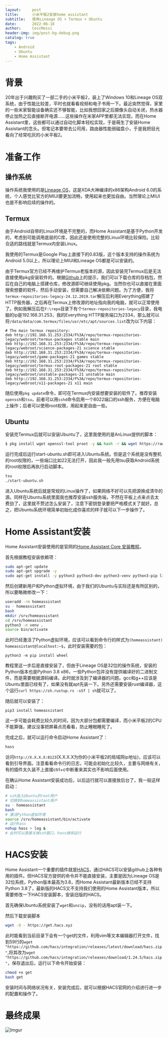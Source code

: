 ```yaml
---
layout:     post
title:      小米平板2安装home assistant
subtitle:   使用Lineage OS + Termux + Ubuntu
date:       2022-06-18
author:     CescMessi
header-img: img/post-bg-debug.png
catalog: true
tags:
    - Android
    - Ubuntu
    - Home Assistant
---
```


# 背景
20年出于兴趣购买了一部二手的小米平板2，装上了Windows 10和Lineage OS双系统，由于性能比较差，平时也就看看视频和电子书用一下。最近突然觉得，家里的一些米家智能设备确实还不够智能，比如我想回家之后摄像头自动关闭，热水器停止加热之后直接断开电源……这些操作在米家APP里都无法实现，而在Home Assistant里，这些都可以通过自动化脚本轻松实现，于是萌生了安装Home Assistant的念头。但笔记本要带去公司用，路由器性能弱磁盘小，于是我把目光看向了经常吃灰的小米平板2。

# 准备工作
## 操作系统
操作系统我使用的是[Lineage OS](https://forum.xda-developers.com/t/unofficial-lineageos-13-0-for-xiaomi-mi-pad-2.3565760/)，这是XDA大神编译的x86架构Android 6.0的系统，个人感觉比官方的MIUI要更加流畅，使用起来也更加自由。当然理论上MIUI也是不影响后续的操作的。

## Termux
由于Android自带的Linux环境是不完整的，而Home Assistant是基于Python开发的，考虑到可能调用底层的C库，因此还是使用完整的Linux环境比较保险。比较合适的路线就是Termux内安装Linux。

我使用的Termux是Google Play上直接下的0.83版，这个版本支持的操作系统为Android 5.0以上，所以理论上MIUI和Lineage OS都是可以安装的。

由于Termux官方已经不再维护Termux老版本的源，因此安装完Termux后是无法直接使用pkg安装软件的。根据[Github](https://github.com/termux/termux-packages/issues/4467#issuecomment-572008515)上的提示，我们可以下载仓库的存档包，然后在自己的电脑上搭建仓库，修改源即可继续使用pkg。当然你也可以直接在里面搜索想要的软件，然后手动安装，但需要自己解决依赖问题。为了方便，我将`termux-repositories-legacy-24.12.2019.tar`解压后利用Everything搭建了HTTP服务器，之后再在Termux上修改源的地址指向我的电脑，就可以正常使用了。例如我解压后在`F:\repo`目录下有个`termux-repositories-legacy`目录，我电脑的ip是192.168.31.253，我的Everything HTTP服务端口为2334，那么就可以将`/data/data/com.termux/files/usr/etc/apt/sources.list`改为以下内容：
```
# The main termux repository:
deb http://192.168.31.253:2334/F%3A/repo/termux-repositories-legacy/webroot/termux-packages stable main
deb http://192.168.31.253:2334/F%3A/repo/termux-repositories-legacy/webroot/science-packages-21 science stable
deb http://192.168.31.253:2334/F%3A/repo/termux-repositories-legacy/webroot/game-packages-21 games stable
deb http://192.168.31.253:2334/F%3A/repo/termux-repositories-legacy/webroot/termux-root-packages-21 root stable
deb http://192.168.31.253:2334/F%3A/repo/termux-repositories-legacy/webroot/unstable-packages-21 unstable main
deb http://192.168.31.253:2334/F%3A/repo/termux-repositories-legacy/webroot/x11-packages-21 x11 main
```
随后使用`pkg update`命令，即可在Termux内安装想要安装的软件了。推荐安装`openssh`和`tsu`，前者可以用`sshd`命令启用一个8022端口的ssh服务，方便在电脑上操作；后者可以使用root权限，用起来更自由一些。

## Ubuntu
安装完Termux后就可以安装Ubuntu了，这里我使用的是AnLinux提供的脚本：
```bash
$ pkg install wget openssl-tool proot -y && hash -r && wget https://raw.githubusercontent.com/EXALAB/AnLinux-Resources/master/Scripts/Installer/Ubuntu/ubuntu.sh && bash ubuntu.sh
```
运行完成后运行start-ubuntu.sh即可进入Ubuntu系统。但是这个系统是没有整机的root权限的，一些端口比如22无法打开，因此我一般先用tsu获取Android系统的root权限后再执行启动脚本。
```bash
tsu
./start-ubuntu.sh
```

进入Ubuntu系统后就是常规的Linux操作了，如果网络不好可以先把源换成清华的源。同样在Ubuntu系统里面我也推荐安装ssh服务端，不然在平板上点来点去太费劲了，这里就不赘述怎么安装了，注意下密钥登录要把严格模式关了就好。总之，把Ubuntu系统环境简单初始化成你喜欢的样子就可以下一步操作了。

# Home Assistant安装
Home Assistant安装使用的是官网的[Home Assistant Core 安装教程](https://www.home-assistant.io/installation/linux#install-home-assistant-core)。

首先根据教程安装依赖项：
```bash
sudo apt-get update
sudo apt-get upgrade -y
sudo apt-get install -y python3 python3-dev python3-venv python3-pip libffi-dev libssl-dev libjpeg-dev zlib1g-dev autoconf build-essential libopenjp2-7 libtiff5 libturbojpeg0-dev tzdata
```

然后创建新用户和Python虚拟环境，由于我们的Ubuntu与实际还是有所区别的，所以要略微修改一下：
```bash
useradd -rm homeassistant
su - homeassistant
bash
mkdir /srv/homeassistant
cd /srv/homeassistant
python3 -m venv .
source bin/activate
```

此时已经激活了Python虚拟环境，应该可以看到命令行的样式为`(homeassistant) homeassistant@localhost:~$`，此时安装需要的包：
```
python3 -m pip install wheel
```

教程里这一步后是直接安装了，但由于Lineage OS是32位的操作系统，安装的Python版本也是Python 3.8 x86，一些Python包并没有提供编译好的二进制文件，而是需要根据源码编译。此时就涉及到了编译器的问题。gcc和g++应该是Ubuntu里面已经有了，如果没有就apt先装一下。另外还需要安装rust编译器，这个运行`curl https://sh.rustup.rs -sSf | sh`就可以了。

随后就可以安装了：
```
pip3 install homeassistant
```

这一步可能会耗费比较久的时间，因为大部分包都需要编译，而小米平板2的CPU不能算强，建议没事把屏幕点亮看看，防止睡眠睡死了。

完成之后，就可以运行命令启动Home Assistant了：
```bash
hass
```

访问`http://X.X.X.X:8123`(X.X.X.X为你的小米平板2的局域网ip地址)，应该可以看到引导界面。注意看看命令行的日志，可能会初始化比较久，主要与网络有关，有的插件太久装不上直接ctrl+c中断重来其实也不影响后面使用。

在确认Home Assistant安装成功后，以后运行就可以直接放后台了，我一般这样启动：
```bash
# ssh连入Ubuntu的root用户
# 切换到homeassistant用户
su - homeassistant
bash
# 激活Python虚拟环境
source /srv/homeassistant/bin/activate
# 运行hass
nohup hass > log &
# 此时可以直接关掉ssh窗口，hass继续运行
```

# HACS安装
Home Assistant一个重要的插件就是[HACS](https://hacs.xyz/)，通过HACS可以安装github上各种有用的插件。但HACS官方提供的命令并不能直接安装，主要是因为Lineage OS是32位系统，Python版本最高为3.8，而Home Assistant最新版本已经不支持Python 3.8了，最新版的HACS又不支持我们使用的Home Assistant版本，所以需要修改一下HACS安装脚本，安装旧版的HACS。

首先确保Ubuntu系统安装了`wget`和`unzip`，没有的话用apt装一下。

然后下载安装脚本
```bash
wget -O - https://get.hacs.xyz
```

此时能看到当前目录下会有一个get的文件，利用vim等文本编辑器打开文件，找到59行的`wget "https://github.com/hacs/integration/releases/latest/download/hacs.zip"`,将其改为`wget "https://github.com/hacs/integration/releases/download/1.24.5/hacs.zip"`，保存退出后，运行以下命令开始安装：
```bash
chmod +x get
bash get
```

安装时间与网络状况有关，安装完成后，就可以根据HACS官网的介绍进行进一步的配置和操作了。

# 最终成果
![Imgur](https://i.imgur.com/vFXgSo2.png)
